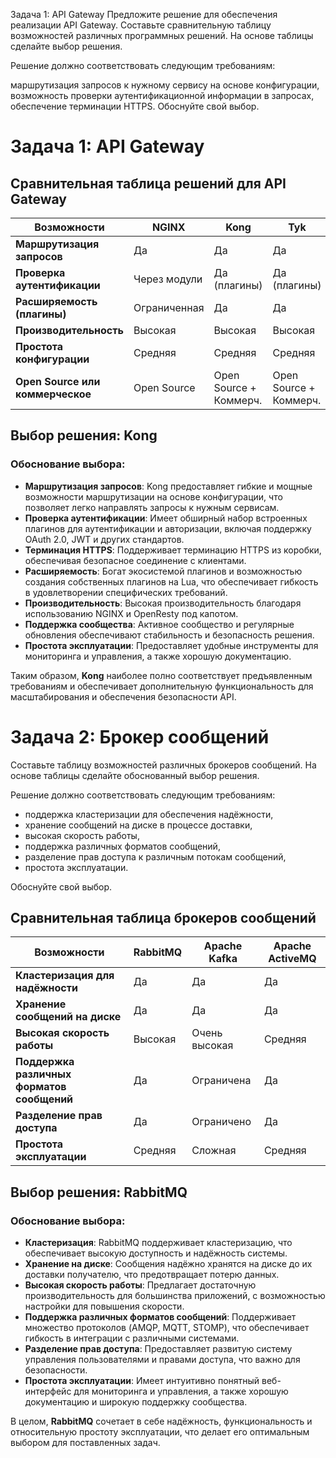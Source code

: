 Задача 1: API Gateway
Предложите решение для обеспечения реализации API Gateway. Составьте сравнительную таблицу возможностей различных программных решений. На основе таблицы сделайте выбор решения.

Решение должно соответствовать следующим требованиям:

маршрутизация запросов к нужному сервису на основе конфигурации,
возможность проверки аутентификационной информации в запросах,
обеспечение терминации HTTPS.
Обоснуйте свой выбор.

# Задача 1: API Gateway

## Сравнительная таблица решений для API Gateway

| Возможности                                    | NGINX             | Kong                   | Tyk                    | Traefik               |
|-----------------------------------------------|-------------------|------------------------|------------------------|-----------------------|
| **Маршрутизация запросов**                     | Да                | Да                     | Да                     | Да                    |
| **Проверка аутентификации**                    | Через модули      | Да (плагины)           | Да (плагины)           | Да                    |
| **Расширяемость (плагины)**                    | Ограниченная      | Да                     | Да                     | Да                    |
| **Производительность**                         | Высокая           | Высокая                | Высокая                | Высокая               |
| **Простота конфигурации**                      | Средняя           | Средняя                | Средняя                | Высокая               |
| **Open Source или коммерческое**               | Open Source       | Open Source + Коммерч. | Open Source + Коммерч. | Open Source           |

## Выбор решения: **Kong**

### Обоснование выбора:

- **Маршрутизация запросов**: Kong предоставляет гибкие и мощные возможности маршрутизации на основе конфигурации, что позволяет легко направлять запросы к нужным сервисам.
- **Проверка аутентификации**: Имеет обширный набор встроенных плагинов для аутентификации и авторизации, включая поддержку OAuth 2.0, JWT и других стандартов.
- **Терминация HTTPS**: Поддерживает терминацию HTTPS из коробки, обеспечивая безопасное соединение с клиентами.
- **Расширяемость**: Богат экосистемой плагинов и возможностью создания собственных плагинов на Lua, что обеспечивает гибкость в удовлетворении специфических требований.
- **Производительность**: Высокая производительность благодаря использованию NGINX и OpenResty под капотом.
- **Поддержка сообщества**: Активное сообщество и регулярные обновления обеспечивают стабильность и безопасность решения.
- **Простота эксплуатации**: Предоставляет удобные инструменты для мониторинга и управления, а также хорошую документацию.

Таким образом, **Kong** наиболее полно соответствует предъявленным требованиям и обеспечивает дополнительную функциональность для масштабирования и обеспечения безопасности API.


# Задача 2: Брокер сообщений
Составьте таблицу возможностей различных брокеров сообщений. На основе таблицы сделайте обоснованный выбор решения.

Решение должно соответствовать следующим требованиям:
- поддержка кластеризации для обеспечения надёжности,
- хранение сообщений на диске в процессе доставки,
- высокая скорость работы,
- поддержка различных форматов сообщений,
- разделение прав доступа к различным потокам сообщений,
- простота эксплуатации.

Обоснуйте свой выбор.

## Сравнительная таблица брокеров сообщений

| Возможности                                    | RabbitMQ          | Apache Kafka        | Apache ActiveMQ    | 
|-----------------------------------------------|-------------------|---------------------|---------------------|
| **Кластеризация для надёжности**               | Да                | Да                  | Да                  | 
| **Хранение сообщений на диске**                | Да                | Да                  | Да                  | 
| **Высокая скорость работы**                    | Высокая           | Очень высокая       | Средняя             |
| **Поддержка различных форматов сообщений**     | Да                | Ограничена          | Да                  | 
| **Разделение прав доступа**                    | Да                | Ограничено          | Да                  |
| **Простота эксплуатации**                      | Средняя           | Сложная             | Средняя             | 

## Выбор решения: **RabbitMQ**

### Обоснование выбора:

- **Кластеризация**: RabbitMQ поддерживает кластеризацию, что обеспечивает высокую доступность и надёжность системы.
- **Хранение на диске**: Сообщения надёжно хранятся на диске до их доставки получателю, что предотвращает потерю данных.
- **Высокая скорость работы**: Предлагает достаточную производительность для большинства приложений, с возможностью настройки для повышения скорости.
- **Поддержка различных форматов сообщений**: Поддерживает множество протоколов (AMQP, MQTT, STOMP), что обеспечивает гибкость в интеграции с различными системами.
- **Разделение прав доступа**: Предоставляет развитую систему управления пользователями и правами доступа, что важно для безопасности.
- **Простота эксплуатации**: Имеет интуитивно понятный веб-интерфейс для мониторинга и управления, а также хорошую документацию и широкую поддержку сообщества.

В целом, **RabbitMQ** сочетает в себе надёжность, функциональность и относительную простоту эксплуатации, что делает его оптимальным выбором для поставленных задач.
